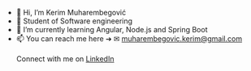 - 👋 Hi, I’m Kerim Muharembegović
- 👀 Student of Software engineering
- 🌱 I’m currently learning Angular, Node.js and Spring Boot
- 📫 You can reach me here ➔ 
✉ muharembegovic.kerim@gmail.com<br><br>
Connect with me on [LinkedIn](https://www.linkedin.com/in/kerimmbegovic/)

<!---
KerimMbegovic/KerimMbegovic is a ✨ special ✨ repository because its `README.md` (this file) appears on your GitHub profile.
You can click the Preview link to take a look at your changes.
--->
